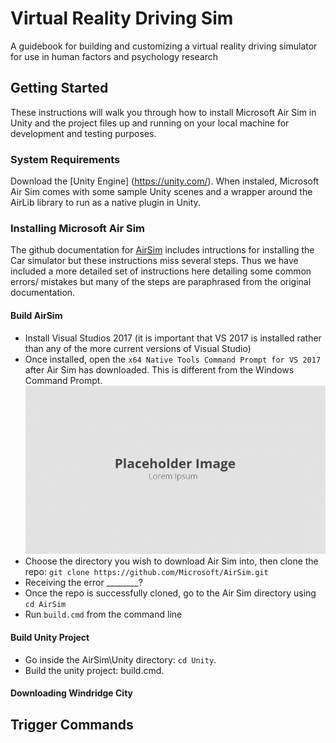 # Virtual Reality Driving Sim
A guidebook for building and customizing a virtual reality driving simulator for use in human factors and psychology research

## Getting Started
These instructions will walk you through how to install Microsoft Air Sim in Unity and the project files  up and running on your local machine for development and testing purposes.

### System Requirements

Download the [Unity Engine] (https://unity.com/). When instaled, Microsoft Air Sim comes with some sample Unity scenes and a wrapper around the AirLib library to run as a native plugin in Unity.

### Installing Microsoft Air Sim
The github documentation for [AirSim](https://github.com/microsoft/AirSim/blob/master/Unity/README.md) includes intructions for installing the Car simulator but these instructions miss several steps. Thus we have included a more detailed set of instructions here detailing some common errors/ mistakes but many of the steps are paraphrased from the original documentation.

#### Build AirSim
* Install Visual Studios 2017 (it is important that VS 2017 is installed rather than  any of the more current versions of Visual Studio)
* Once installed, open the `x64 Native Tools Command Prompt for VS 2017` after Air Sim has downloaded. This is different from the Windows Command Prompt.
![Adding components](./images/placeholder.png)
* Choose the directory you wish to download Air Sim into, then clone the repo: `git clone https://github.com/Microsoft/AirSim.git`
* Receiving the error ________?
* Once the repo is successfully cloned, go to the Air Sim directory using `cd AirSim`
* Run `build.cmd` from the command line

#### Build Unity Project
* Go inside the AirSim\Unity directory: `cd Unity`.
* Build the unity project: build.cmd.

#### Downloading Windridge City

## Trigger Commands


